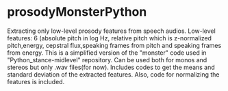 # prosodyMonsterPython
Extracting only low-level prosody features from speech audios.
Low-level features: 6 (absolute pitch in log Hz, relative pitch which is z-normalized pitch,energy, cepstral flux,speaking frames from pitch and speaking frames from energy.
This is a simplified version of the "monster" code used in "Python_stance-midlevel" repository.
Can be used both for monos and stereos but only .wav files(for now).
Includes codes to get the means and standard deviation of the extracted features.
Also, code for normalizing the features is included.
